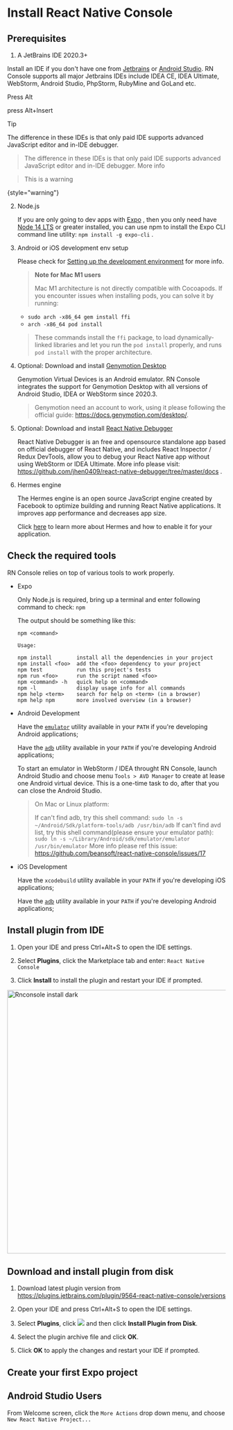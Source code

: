 [//]: # (title: Install React Native Console)
# Install React Native Console

## Prerequisites

1. A JetBrains IDE 2020.3+

Install an IDE if you don't have one from [Jetbrains](https://www.jetbrains.com/?from=ReactNativeConsole)
or [Android Studio](https://developer.android.com/sdk/installing/studio.html). RN Console supports all major Jetbrains
IDEs include IDEA CE, IDEA Ultimate, WebStorm, Android Studio, PhpStorm, RubyMine and GoLand etc.

Press <control>Alt</continue>

press <shortcut>Alt+Insert</shortcut>

<tip>Tip</tip>

<note>The difference in these IDEs is that only paid IDE supports advanced JavaScript editor and in-IDE debugger.</note>

> The difference in these IDEs is that only paid IDE supports advanced JavaScript editor and in-IDE debugger. More info

> This is a warning
>
{style="warning"}

2. Node.js

   If you are only going to dev apps with [Expo](https://expo.dev/)  , then you only need
   have [Node 14 LTS](https://nodejs.org/en/download/) or greater installed, you can use npm to install the Expo CLI
   command line utility: `npm install -g expo-cli` .

3. Android or iOS development env setup

   Please check for [Setting up the development environment](https://reactnative.dev/docs/environment-setup) for more
   info.

   > **Note for Mac M1 users**
   >
   > Mac M1 architecture is not directly compatible with Cocoapods. If you encounter issues when installing pods, you
   can solve it by running:
   >
    - `sudo arch -x86_64 gem install ffi`
    - `arch -x86_64 pod install`
   >
   > These commands install the `ffi` package, to load dynamically-linked libraries and let you run the `pod install`
   properly, and runs `pod install` with the proper architecture.


4. Optional: Download and install [Genymotion Desktop](https://www.genymotion.com/download/)

   Genymotion Virtual Devices is an Android emulator. RN Console integrates the support for Genymotion Desktop with all
   versions of Android Studio, IDEA or WebStorm since 2020.3.

   > Genymotion need an account to work, using it please following the official
   guide: https://docs.genymotion.com/desktop/.

5. Optional: Download and install [React Native Debugger](https://github.com/jhen0409/react-native-debugger/releases)

   React Native Debugger is an free and opensource standalone app based on official debugger of React Native, and
   includes React Inspector / Redux DevTools, allow you to debug your React Native app without using WebStorm or IDEA
   Ultimate. More info please visit: https://github.com/jhen0409/react-native-debugger/tree/master/docs .

[//]: # "   ### Core Features"

[//]: # "   "

[//]: # "   **Powerful Native Toolkit —** It has a built-in set of tools such as UI analyzer, breakpoint and network inspectors. These tools can come in handy for any user. It doesn’t matter whether you are an amateur or an expert."

[//]: # "   "

[//]: # "   **Network Inspector —** The Inspector can monitor both inbound and outbound traffic to understand the load."

[//]: # "   "

[//]: # "   **Constant Statistics —** Tracking such variables means that statistics are available for the owner to understand where the content is lacking. And where it currently stands in terms of infrastructure and audience."

[//]: # "   "

[//]: # "   **UI Assistance —** The built-in assistance can help in understanding the usability, readability of the application and overall interface."

6. Hermes engine

   The Hermes engine is an open source JavaScript engine created by Facebook to optimize building and running React
   Native applications. It improves app performance and decreases app size.

   Click [here](https://reactnative.dev/docs/hermes) to learn more about Hermes and how to enable it for your
   application.

## Check the required tools

RN Console relies on top of various tools to work properly.

- Expo

  Only Node.js is required, bring up a terminal and enter following command to check: `npm`

  The output should be something like this:

  ```
  npm <command>
  
  Usage:
  
  npm install        install all the dependencies in your project
  npm install <foo>  add the <foo> dependency to your project
  npm test           run this project's tests
  npm run <foo>      run the script named <foo>
  npm <command> -h   quick help on <command>
  npm -l             display usage info for all commands
  npm help <term>    search for help on <term> (in a browser)
  npm help npm       more involved overview (in a browser)
  ```

- Android Development

  Have the [`emulator`](https://developer.android.com/studio/run/emulator-commandline) utility available in your `PATH`
  if you're developing Android applications;

  Have the [`adb`](https://developer.android.com/studio/command-line/adb) utility available in your `PATH` if you're
  developing Android applications;

  To start an emulator in WebStorm / IDEA throught RN Console, launch Android Studio and choose menu `Tools > AVD Manager` to create at lease 
  one Android virtual device. This is a one-time task to do, after that you can close the Android Studio.

  > On Mac or Linux platform:
  >
  > If can't find adb, try this shell command:
  > `sudo ln -s ~/Android/Sdk/platform-tools/adb /usr/bin/adb`
  > If can't find avd list, try this shell command(please ensure your emulator path):
  > `sudo ln -s ~/Library/Android/sdk/emulator/emulator /usr/bin/emulator`
  > More info please ref this issue:
  > https://github.com/beansoft/react-native-console/issues/17

- iOS Development

  Have the `xcodebuild` utility available in your `PATH` if you're developing iOS applications;

  Have the [`adb`](https://developer.android.com/studio/command-line/adb) utility available in your `PATH` if you're
  developing Android applications;
## Install plugin from IDE

1. Open your IDE and press Ctrl+Alt+S to open the IDE settings.

2. Select **Plugins**, click the Marketplace tab and enter: `React Native Console`

3. Click **Install** to install the plugin and restart your IDE if prompted.

[//]: # (![]&#40;rnconsole-install-dark.png&#41;)

<img alt="Rnconsole install dark" style="inline" title="Rnconsole install dark" thumbnail="true"
                                                        src="rnconsole-install-dark.png" class="" width="1942" height="606"/>

## Download and install plugin from disk

1. Download latest plugin version from https://plugins.jetbrains.com/plugin/9564-react-native-console/versions

2. Open your IDE and press Ctrl+Alt+S to open the IDE settings.

3. Select **Plugins**, click  ![](gearPlain_dark.svg) and then click **Install Plugin from Disk**.

4. Select the plugin archive file and click **OK**.

5. Click **OK** to apply the changes and restart your IDE if prompted.

## Create your first Expo project

## 	Android Studio Users

From Welcome screen, click the `More Actions` drop down menu, and choose `New React Native Project...`
